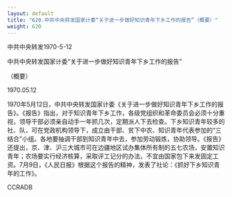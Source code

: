 ```yaml
---
layout: default
title: "620.中共中央转发国家计委“关于进一步做好知识青年下乡工作的报告”（概要）"
weight: 620
---
```


中共中央转发1970-5-12

中共中央转发国家计委“关于进一步做好知识青年下乡工作的报告”

（概要）

1970.05.12

1970年5月12日，中共中央转发国家计委《关于进一步做好知识青年下乡工作的报告》。《报告》指出，对于知识青年下乡工作，各级党组织和革命委员会必须十分重视，领导干部必须亲自动手一年抓几次，定期派人下去检查。下乡知识青年较多的社、队，可在党政机构领导下，成立由干部、贫下中农、知识青年代表参加的“三结合”小组。各地要抽调干部到知识青年中去，参加劳动锻炼，协助领导。《报告》还提出，京、津、沪三大城市可在边疆地区试办集体所有制的五七农场，安置知识青年；农场要实行经济核算，采取评工记分的办法，不宜由国家包下来发固定工资。7月9日，《人民日报》根据这个报告的精神，发表了社论：《抓好下乡知识青年的工作》。

CCRADB

